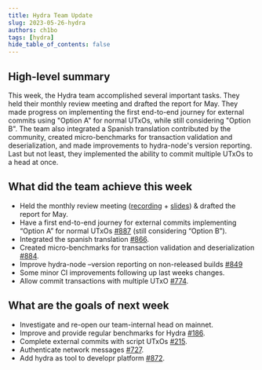 ```yaml
---
title: Hydra Team Update
slug: 2023-05-26-hydra
authors: ch1bo
tags: [hydra]
hide_table_of_contents: false
---
```


## High-level summary

This week, the Hydra team accomplished several important tasks. They held their
monthly review meeting and drafted the report for May. They made progress on
implementing the first end-to-end journey for external commits using "Option A"
for normal UTxOs, while still considering "Option B". The team also integrated a
Spanish translation contributed by the community, created micro-benchmarks for
transaction validation and deserialization, and made improvements to
hydra-node's version reporting. Last but not least, they implemented the ability
to commit multiple UTxOs to a head at once.

## What did the team achieve this week

-   Held the monthly review meeting ([recording](https://drive.google.com/file/d/1_N6b4RDe579TgLawiJzbE0NLofD3ljE6/view) + [slides](https://docs.google.com/presentation/d/1anUC3Z1idloyR6uwiSHLZtV6-LQvUcByHPMUgCBOVIA)) & drafted the report for May.
-   Have a first end-to-end journey for external commits implementing &ldquo;Option A&rdquo;
    for normal UTxOs [#887](https://github.com/input-output-hk/hydra/pull/887) (still considering &ldquo;Option B&rdquo;).
-   Integrated the spanish translation [#866](https://github.com/input-output-hk/hydra/pull/866).
-   Created micro-benchmarks for transaction validation and deserialization [#884](https://github.com/input-output-hk/hydra/pull/884).
-   Improve hydra-node &#x2013;version reporting on non-released builds [#849](https://github.com/input-output-hk/hydra/issues/849)
-   Some minor CI improvements following up last weeks changes.
-   Allow commit transactions with multiple UTxO [#774](https://github.com/input-output-hk/hydra/pull/774).

## What are the goals of next week

-   Investigate and re-open our team-internal head on mainnet.
-   Improve and provide regular benchmarks for Hydra [#186](https://github.com/input-output-hk/hydra/issues/186).
-   Complete external commits with script UTxOs [#215](https://github.com/input-output-hk/hydra/issues/215).
-   Authenticate network messages [#727](https://github.com/input-output-hk/hydra/issues/727).
-   Add hydra as tool to developr platform [#872](https://github.com/input-output-hk/hydra/issues/872).
